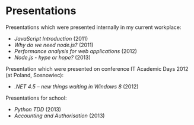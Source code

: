Presentations
=============

Presentations which were presented internally in my current workplace:
- *JavaScript Introduction* (2011)
- *Why do we need node.js?* (2011)
- *Performance analysis for web applications* (2012)
- *Node.js - hype or hope?* (2013)

Presentation which were presented on conference IT Academic Days 2012 (at Poland, Sosnowiec):
- *.NET 4.5 – new things waiting in Windows 8* (2012)

Presentations for school:
- *Python TDD* (2013)
- *Accounting and Authorisation* (2013)
